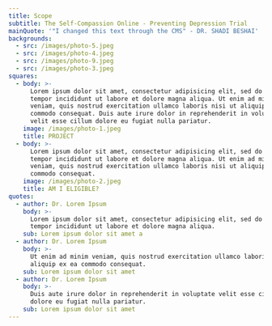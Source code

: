 ```yaml
---
title: Scope
subtitle: The Self-Compassion Online - Preventing Depression Trial
mainQuote: '"I changed this text through the CMS" - DR. SHADI BESHAI'
backgrounds:
  - src: /images/photo-5.jpeg
  - src: /images/photo-4.jpeg
  - src: /images/photo-9.jpeg
  - src: /images/photo-3.jpeg
squares:
  - body: >-
      Lorem ipsum dolor sit amet, consectetur adipisicing elit, sed do eiusmod
      tempor incididunt ut labore et dolore magna aliqua. Ut enim ad minim
      veniam, quis nostrud exercitation ullamco laboris nisi ut aliquip ex ea
      commodo consequat. Duis aute irure dolor in reprehenderit in voluptate
      velit esse cillum dolore eu fugiat nulla pariatur.
    image: /images/photo-1.jpeg
    title: PROJECT
  - body: >-
      Lorem ipsum dolor sit amet, consectetur adipisicing elit, sed do eiusmod
      tempor incididunt ut labore et dolore magna aliqua. Ut enim ad minim
      veniam, quis nostrud exercitation ullamco laboris nisi ut aliquip ex ea
      commodo consequat.
    image: /images/photo-2.jpeg
    title: AM I ELIGIBLE?
quotes:
  - author: Dr. Lorem Ipsum
    body: >-
      Lorem ipsum dolor sit amet, consectetur adipisicing elit, sed do eiusmod
      tempor incididunt ut labore et dolore magna aliqua.
    sub: Lorem ipsum dolor sit amet a
  - author: Dr. Lorem Ipsum
    body: >-
      Ut enim ad minim veniam, quis nostrud exercitation ullamco laboris nisi ut
      aliquip ex ea commodo consequat.
    sub: Lorem ipsum dolor sit amet
  - author: Dr. Lorem Ipsum
    body: >-
      Duis aute irure dolor in reprehenderit in voluptate velit esse cillum
      dolore eu fugiat nulla pariatur.
    sub: Lorem ipsum dolor sit amet
---
```


